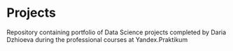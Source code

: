 # Projects
 Repository containing portfolio of Data Science projects completed by Daria Dzhioeva during the professional courses at Yandex.Praktikum
